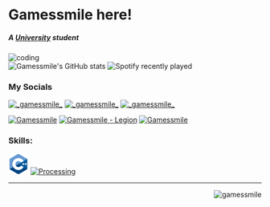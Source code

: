 <h1 align="left">Gamessmile here!</h1></p><h5 align="left">A <a href=http://web.dmi.unict.it/corsi/l-31>University</a> student</h5>

<img align="left" alt="coding" width="480" src=https://64.media.tumblr.com/ad0ebf01e41a015c039de09eba75e0ca/tumblr_oz6ok0UkdK1w4t58uo1_540.gif>

![Gamessmile's GitHub stats](https://github-readme-stats.vercel.app/api?username=Gamessmile&show_icons=true&theme=radical)
![Spotify recently played](https://spotify-recently-played-readme.vercel.app/api?user=jeffreyca16&count=1)


<h3 align="left">My Socials</h3>
<p align="left">
<a href="https://instagram.com/_gamessmile_" target="blank"><img align=center" src="https://cdn.icon-icons.com/icons2/1753/PNG/512/iconfinder-social-media-applications-3instagram-4102579_113804.png" alt="_gamessmile_" height="40" width"50" /></a>
<a href="https://www.youtube.com/channel/UCNpOZ-9ZIvM6wcIyBqYyIdQ" target="blank"><img align=center" src="https://cdn.icon-icons.com/icons2/1211/PNG/512/1491579609-yumminkysocialmedia08_83079.png" alt="_gamessmile_" height="40" width"50" /></a>
<a href="https://tiktok.com/@_gamessmile_" target="blank"><img align=center" src="https://cdn.icon-icons.com/icons2/2864/PNG/512/tiktok_logo_icon_181737.png" alt="_gamessmile_" height="40" width"50" /></a>
</p>
<p align="left">
<a href="https://steamcommunity.com/id/iocomando/" target="blank"><img align=center" src="https://cdn.icon-icons.com/icons2/2108/PNG/512/steam_icon_130822.png" alt="Gamessmile" height="40" width"50" /></a>
<a href="https://discord.com/users/327529848941576194" target="blank"><img align=center" src="https://cdn.icon-icons.com/icons2/2108/PNG/512/discord_icon_130958.png" alt="Gamessmile - Legion" height="40" width"50" /></a>
<a href="https://t.me/Gamessmile" target="blank"><img align=center" src="https://cdn.icon-icons.com/icons2/2108/PNG/512/telegram_icon_130816.png" alt="Gamessmile" height="40" width"50" /></a>
</p>

<h3 align="left">Skills:</h3>
<a href="https://it.wikipedia.org/wiki/C%2B%2B" target="blank"><img align=center" src="https://raw.githubusercontent.com/devicons/devicon/master/icons/cplusplus/cplusplus-original.svg" alt="C++" height="40" width"50" /></a>
<a href="https://processing.org/" target="blank"><img align=center" src="https://upload.wikimedia.org/wikipedia/commons/c/cb/Processing_2021_logo.svg" alt="Processing" height="40" width"50" /></a>
<hr>

<p align="right"> <img width="100" src="https://komarev.com/ghpvc/?username=gamessmile&label=Profile%20views&color=a926d9&style=plastic" alt="gamessmile" /> </p>




